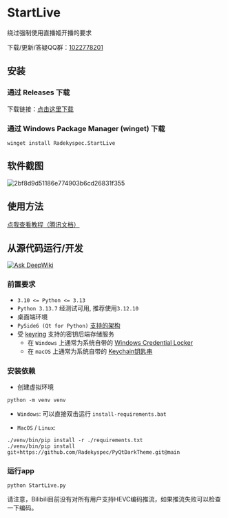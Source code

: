 # StartLive

绕过强制使用直播姬开播的要求

下载/更新/答疑QQ群：[1022778201](https://qm.qq.com/q/fPBktdfdrG)

## 安装

### 通过 Releases 下载

下载链接：[点击这里下载](https://github.com/Radekyspec/StartLive/releases/latest)

### 通过 Windows Package Manager (winget) 下载

```shell
winget install Radekyspec.StartLive
```

## 软件截图

![2bf8d9d51186e774903b6cd26831f355](https://github.com/user-attachments/assets/974b0dbb-fcd5-4b26-be76-42db728b8942)

## 使用方法

[点我查看教程（腾讯文档）](https://docs.qq.com/doc/DTHVMdkhtUWJjRFhv?scene=4edcd4a61e4d506148e0f879bN4Lu1)

## 从源代码运行/开发

[![Ask DeepWiki](https://deepwiki.com/badge.svg)](https://deepwiki.com/Radekyspec/StartLive)

### 前置要求

* `3.10 <= Python <= 3.13`
* `Python 3.13.7` 经测试可用, 推荐使用`3.12.10`
* 桌面端环境
* `PySide6 (Qt for Python)` [支持的架构](https://wiki.qt.io/Qt_for_Python)
* 受 [keyring](https://pypi.org/project/keyring/) 支持的密钥后端存储服务
  - 在 `Windows` 上通常为系统自带的 [Windows Credential Locker](https://learn.microsoft.com/en-us/windows/apps/develop/security/credential-locker)
  - 在 `macOS` 上通常为系统自带的 [Keychain钥匙串](https://en.wikipedia.org/wiki/Keychain_%28software%29)

### 安装依赖

* 创建虚拟环境

```shell
python -m venv venv
```

* `Windows`: 可以直接双击运行 `install-requirements.bat`

* `MacOS` / `Linux`:

```shell
./venv/bin/pip install -r ./requirements.txt
./venv/bin/pip install git+https://github.com/Radekyspec/PyQtDarkTheme.git@main
```

### 运行app

```shell
python StartLive.py
```

请注意，Bilibili目前没有对所有用户支持HEVC编码推流，如果推流失败可以检查一下编码。
